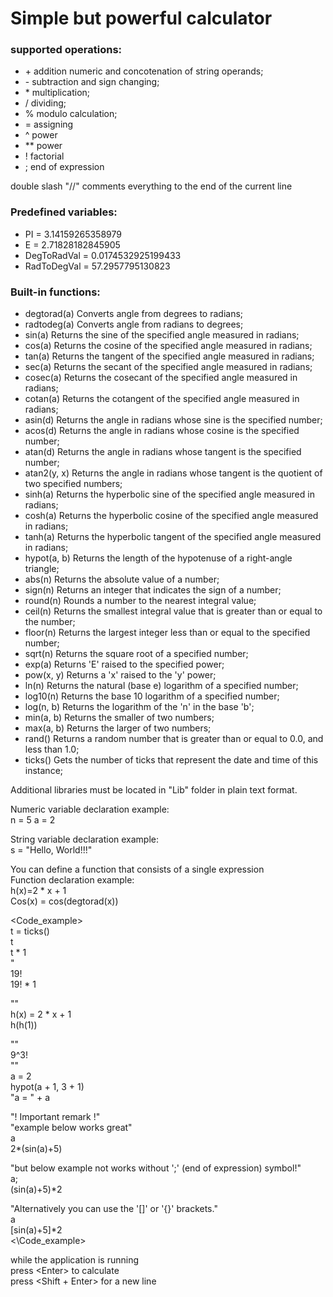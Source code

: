 # Simple but powerful calculator

### supported operations:

+ &#43;	addition numeric and concotenation of string operands;
+ &#45;	subtraction and sign changing;
+ &#42;	multiplication;
+ /	dividing;
+ %	modulo calculation;
+ =	assigning
+ ^	power
+ **	power
+ !	factorial
+ ;	end of expression

double slash "//" comments everything to the end of the current line

### Predefined variables:
+ PI		= 3.14159265358979
+ E		= 2.71828182845905
+ DegToRadVal	= 0.0174532925199433
+ RadToDegVal	= 57.2957795130823

### Built-in functions:

+ degtorad(a)	Converts angle from degrees to radians;
+ radtodeg(a)	Converts angle from radians to degrees;
+ sin(a)		Returns the sine of the specified angle measured in radians;
+ cos(a)		Returns the cosine of the specified angle measured in radians;
+ tan(a)		Returns the tangent of the specified angle measured in radians;
+ sec(a)		Returns the secant of the specified angle measured in radians;
+ cosec(a)	Returns the cosecant of the specified angle measured in radians;
+ cotan(a)	Returns the cotangent of the specified angle measured in radians;
+ asin(d)		Returns the angle in radians whose sine is the specified number;
+ acos(d)		Returns the angle in radians whose cosine is the specified number;
+ atan(d)		Returns the angle in radians whose tangent is the specified number;
+ atan2(y, x)	Returns the angle in radians whose tangent is the quotient of two specified numbers;
+ sinh(a)		Returns the hyperbolic sine of the specified angle measured in radians;
+ cosh(a)		Returns the hyperbolic cosine of the specified angle measured in radians;
+ tanh(a)		Returns the hyperbolic tangent of the specified angle measured in radians;
+ hypot(a, b)	Returns the length of the hypotenuse of a right-angle triangle;
+ abs(n)		Returns the absolute value of a number;
+ sign(n)		Returns an integer that indicates the sign of a number;
+ round(n)	Rounds a number to the nearest integral value;
+ ceil(n)		Returns the smallest integral value that is greater than or equal to the number;
+ floor(n)	Returns the largest integer less than or equal to the specified number;
+ sqrt(n)		Returns the square root of a specified number;
+ exp(a)		Returns 'E' raised to the specified power;
+ pow(x, y)	Returns a 'x' raised to the 'y' power;
+ ln(n)		Returns the natural (base e) logarithm of a specified number;
+ log10(n)	Returns the base 10 logarithm of a specified number;
+ log(n, b)	Returns the logarithm of the 'n' in the base 'b';
+ min(a, b)	Returns the smaller of two numbers;
+ max(a, b)	Returns the larger of two numbers;
+ rand()		Returns a random number that is greater than or equal to 0.0, and less than 1.0;
+ ticks()		Gets the number of ticks that represent the date and time of this instance;

Additional libraries must be located in "Lib" folder in plain text format.

Numeric variable declaration example:<br>
n = 5 a = 2

String variable declaration example:<br>
s = "Hello, World!!!"

You can define a function that consists of a single expression<br>
Function declaration example:<br>
h(x)=2 * x + 1<br>
Cos(x) = cos(degtorad(x))

&lt;Code_example&gt;<br>
t = ticks()<br>
t<br>
t * 1<br>
"<br>
19!<br>
19! * 1<br>

""<br>
h(x) = 2 * x + 1<br>
h(h(1))

""<br>
9^3!<br>
""<br>
a = 2<br>
hypot(a + 1, 3 + 1)<br>
"a = " + a<br>

"! Important remark !"<br>
"example below works great"<br>
a<br>
2*(sin(a)+5)

"but below example not works without ';' (end of expression) symbol!"<br>
a;<br>
(sin(a)+5)*2

"Alternatively you can use the '[]' or '{}' brackets."<br>
a<br>
[sin(a)+5]*2<br>
&lt;\Code_example&gt;

while the application is running <br>
press &lt;Enter&gt; to calculate <br>
press &lt;Shift + Enter&gt; for a new line<br>

